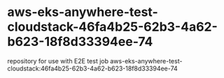 # aws-eks-anywhere-test-cloudstack-46fa4b25-62b3-4a62-b623-18f8d33394ee-74
repository for use with E2E test job aws-eks-anywhere-test-cloudstack:46fa4b25-62b3-4a62-b623-18f8d33394ee-74
